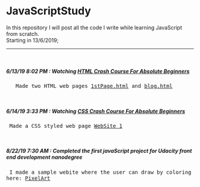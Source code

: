 # JavaScriptStudy
In this repository I will post all the code I write while learning JavaScript from scratch.
<br>Starting in 13/6/2019;
<hr> <br>
<h5>6/13/19 8:02 PM : Watching <a href="https://www.youtube.com/watch?v=UB1O30fR-EE">HTML Crash Course For Absolute
        Beginners </a> </h5>
<pre>   Made two HTML web pages <a href="http://htmlpreview.github.com/?https://github.com/AhmedSakr01/JavaScriptStudy/blob/master/HTML_files_Vcode/1stPage.html">1stPage.html</a> and <a href="http://htmlpreview.github.com/?https://github.com/AhmedSakr01/JavaScriptStudy/blob/master/HTML_files_Vcode/blog.html">blog.html</a></pre>
<br>
<h5>6/14/19 3:33 PM : Watching <a href="https://www.youtube.com/watch?v=yfoY53QXEnI">CSS Crash Course For Absolute
        Beginners</a></h5>
<pre> Made a CSS styled web page <a href="http://htmlpreview.github.com/?https://github.com/AhmedSakr01/JavaScriptStudy/blob/master/WebSite_1/index.html">WebSite_1</a></pre>
<br>
<h5>8/22/19 7:30 AM : Completed the first javaScript project for Udacity front end development nanodegree</h5>
<pre> I made a sample webite where the user can draw by coloring grid bits with clicks 
here: <a href="http://htmlpreview.github.com/?https://github.com/AhmedSakr01/JavaScriptStudy/blob/master/workspace-PixelArt/index.html">PixelArt</a></pre>
<br>
<h5> </h5>
<br>
